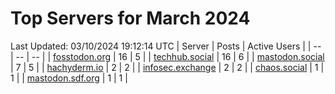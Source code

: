 # Top Servers for March 2024
Last Updated: 03/10/2024 19:12:14 UTC
| Server | Posts | Active Users |
| -- | -- | -- |
| [fosstodon.org](https://fosstodon.org/tags/PowerShell) | 16 | 5 |
| [techhub.social](https://techhub.social/tags/PowerShell) | 16 | 6 |
| [mastodon.social](https://mastodon.social/tags/PowerShell) | 7 | 5 |
| [hachyderm.io](https://hachyderm.io/tags/PowerShell) | 2 | 2 |
| [infosec.exchange](https://infosec.exchange/tags/PowerShell) | 2 | 2 |
| [chaos.social](https://chaos.social/tags/PowerShell) | 1 | 1 |
| [mastodon.sdf.org](https://mastodon.sdf.org/tags/PowerShell) | 1 | 1 |
